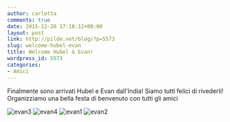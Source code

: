 ```yaml
---
author: carlotta
comments: true
date: 2015-12-20 17:18:12+00:00
layout: post
link: http://pilde.net/blog/?p=5573
slug: welcome-hubel-evan
title: Welcome Hubel & Evan!
wordpress_id: 5573
categories:
- Amici
---
```


Finalmente sono arrivati Hubel e Evan dall'India! Siamo tutti felici di rivederli! Organizziamo una bella festa di benvenuto con tutti gli amici

![evan3](http://pilde.net/blog/wp-content/uploads/2016/03/evan3.jpg) ![evan4](http://pilde.net/blog/wp-content/uploads/2016/03/evan4.jpg) ![evan1](http://pilde.net/blog/wp-content/uploads/2016/03/evan1.jpg) ![evan2](http://pilde.net/blog/wp-content/uploads/2016/03/evan2-1.jpg)
